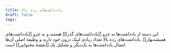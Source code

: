 ```yaml
---
title: یادداشت‌های رده بالا
draft: false
tags:
---
```

این دسته از یادداشت‌ها نه جزو [[یادداشت‌های گذرا]] هستند و نه جزو [[یادداشت‌های همیشه‌بهار]]. یادداشت‌های رده بالا تعداد زیادی لینک درون خود دارند و وظیفهٔ اصلی آن‌ها اتصال یادداشت‌ها به یک‌دیگر و تشکیل یک [[نقشهٔ محتوایی]] است.
